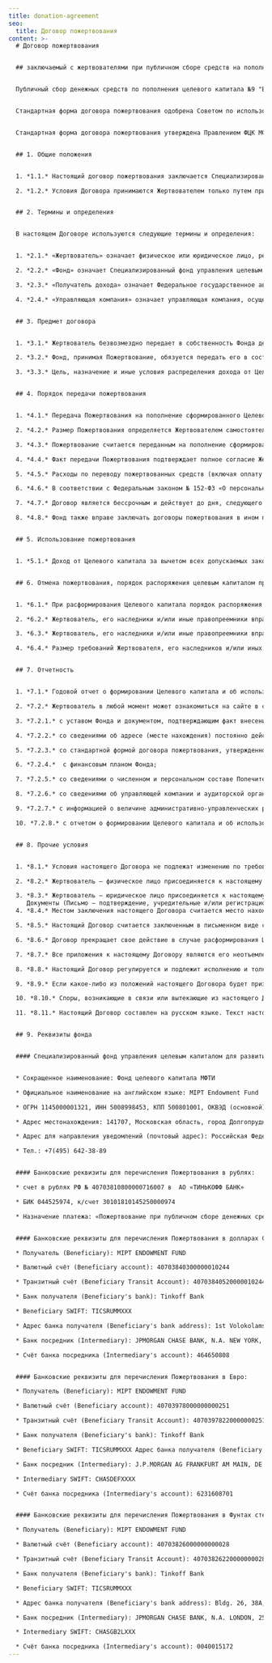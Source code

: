 ```yaml
---
title: donation-agreement
seo:
  title: Договор пожертвования
content: >-
  # Договор пожертвования


  ## заключаемый с жертвователями при публичном сборе средств на пополнения Целевого капитала №9 "Базовый жизненный стандарт для студентов МФТИ"


  Публичный сбор денежных средств по пополнения целевого капитала №9 "Базовый жизненный стандарт для студентов МФТИ" ФЦК МФТИ объявлен 24.12.2020 (Протокол Правления от 18.11.2020 №5-2020)


  Стандартная форма договора пожертвования одобрена Советом по использованию капитала №9 "Базовый жизненный стандарт для студентов МФТИ" (Протокол от 17.12.2020 №1-2020)


  Стандартная форма договора пожертвования утверждена Правлением ФЦК МФТИ (Протокол от 18.12.2020 №5-2020)


  ## 1. Общие положения


  1. *1.1.* Настоящий договор пожертвования заключается Специализированным фондом управления целевым капиталом для развития Московского физико-технического института, в лице Исполнительного директора Красночуб Светланы Евгеньевны, действующей на основании Устава, с жертвователями при публичном сборе денежных средств на пополнение Целевого капитала  № 9 «Базовый жизненный стандарт для студентов МФТИ»  (далее по тексту – Договор) в порядке статей 428, 582 Гражданского кодекса Российской Федерации, и в соответствии со статьей 11 Федерального закона от 30.12.2006 № 275-ФЗ «О порядке формирования и использования целевого капитала некоммерческих организаций», а также иными нормами права Российской Федерации. 

  2. *1.2.* Условия Договора принимаются Жертвователем только путем присоединения к настоящему Договору в целом. При этом Жертвователь подтверждает, что Договор не содержит обременительных для него условий, которые он не принял бы при наличии у него возможности участвовать в определении условий настоящего Договора.


  ## 2. Термины и определения


  В настоящем Договоре используются следующие термины и определения:


  1. *2.1.* «Жертвователь» означает физическое или юридическое лицо, резидент или нерезидент Российской Федерации, осуществляющее Пожертвование в рамках настоящего Договора.

  2. *2.2.* «Фонд» означает Специализированный фонд управления целевым капиталом для развития Московского физико-технического института, являющийся собственником имущества, составляющего Целевой капитал № 9 «Базовый жизненный стандарт для студентов МФТИ» (далее по тексту – Целевой капитал), сформировавший Целевой капитал и объявивший о публичном сборе пожертвований на пополнение сформированного Целевого капитала в порядке, установленном законодательством Российской Федерации.

  3. *2.3.* «Получатель дохода» означает Федеральное государственное автономное образовательное учреждение высшего образования «Московский физико-технический институт (национальный исследовательский университет)» (ОГРН 1027739386135, ИНН 5008006211), являющееся получателем дохода от Целевого капитала.

  4. *2.4.* «Управляющая компания» означает управляющая компания, осуществляющая доверительное управление имуществом, составляющим Целевой капитал.


  ## 3. Предмет договора


  1. *3.1.* Жертвователь безвозмездно передает в собственность Фонда денежные средства на пополнение сформированного Целевого капитала (далее по тексту – Пожертвование), а Фонд обязуется использовать их в соответствии с целями, указанными в Приложении №1 к настоящему Договору.

  2. *3.2.* Фонд, принимая Пожертвование, обязуется передать его в состав имущества, составляющего Целевой капитал, использовать доход от Целевого капитала и распределять доход от Целевого капитала в соответствии с настоящим Договором, законодательством Российской Федерации и документами Фонда.

  3. *3.3.* Цель, назначение и иные условия распределения дохода от Целевого капитала указаны в настоящем Договоре, в том числе в Приложении № 1 к настоящему Договору.


  ## 4. Порядок передачи пожертвования


  1. *4.1.* Передача Пожертвования на пополнение сформированного Целевого капитала осуществляется Жертвователем путем перечисления денежных средств (Пожертвования) на специальный банковский счет Фонда, открытый для осуществления расчетов, связанных с получением денежных средств на формирование Целевого капитала, его пополнением, передачей денежных средств, составляющих Целевой капитал, в доверительное управление управляющей компании, а также с использованием и распределением дохода от Целевого капитала (далее по тексту – банковский счет Фонда). 

  2. *4.2.* Размер Пожертвования определяется Жертвователем самостоятельно и указывается в соответствующем платежном поручении или ином расчетном (платежном) документе.  

  3. *4.3.* Пожертвование считается переданным на пополнение сформированного Целевого капитала с момента зачисления денежных средств на банковский счет Фонда, указанный в статье 9 настоящего Договора 

  4. *4.4.* Факт передачи Пожертвования подтверждает полное согласие Жертвователя с условиями настоящего Договора.  

  5. *4.5.* Расходы по переводу пожертвованных средств (включая оплату комиссий банков, услуг эквайринга и прочих расходов, связанных с перечислением денежных средств) производятся за счет Жертвователя. Таким образом размер Пожертвования равен сумме денежных средств, зачисленных на банковский счет Фонда.

  6. *4.6.* В соответствии с Федеральным законом № 152-ФЗ «О персональных данных». Жертвователь – физическое лицо, дает Фонду согласие на обработку своих персональных данных в целях исполнения настоящего Договора. Согласие на обработку персональных данных может быть отозвано Жертвователем в соответствии с требованиями действующего законодательства.

  7. *4.7.* Договор является бессрочным и действует до дня, следующего за днем размещения на сайте Фонда извещения о прекращении срока действия Договора. 

  8. *4.8.* Фонд также вправе заключать договоры пожертвования в ином порядке и(или) на иных условиях, нежели это предусмотрено настоящим Договором.


  ## 5. Использование пожертвования


  1. *5.1.* Доход от Целевого капитала за вычетом всех допускаемых законодательством Российской Федерации и настоящим Договором расходов и отчислений, произведенных или подлежащих произведению (в пользу управляющей компании, Фонда) за счет дохода от Целевого капитала используется согласно цели, определенной в Приложении № 1 к настоящему Договору.


  ## 6. Отмена пожертвования, порядок распоряжения целевым капиталом при его расформировании


  1. *6.1.* При расформирования Целевого капитала порядок распоряжения оставшейся частью имущества, составлявшего Целевой капитал указан в Приложении № 1 к настоящему Договору.

  2. *6.2.* Жертвователь, его наследники и/или иные правопреемники вправе требовать отмены Пожертвования, если оно используется Фондом не в соответствии с целями указанными в Приложении №1 к настоящему Договору

  3. *6.3.* Жертвователь, его наследники и/или иные правопреемники вправе отменить Пожертвование только после направления Фонду в письменной форме предупреждения (далее по тексту – Уведомление) о необходимости использования Пожертвования, переданного на пополнение Целевого капитала, в соответствии с целями указанными в Приложении №1 к настоящему Договору, и/или о необходимости устранения в разумный срок допущенных нарушений, в порядке предусмотренном пунктом 4 статьи 582 Гражданского кодекса Российской Федерации. Разумным сроком для целей данного пункта настоящего Договора считается срок, установленный Жертвователем в направленном Фонду Уведомлении, который не может быть менее 10 (десять) рабочих дней.

  4. *6.4.* Размер требований Жертвователя, его наследников и/или иных правопреемников, предъявляемых к Фонду случае отмены Пожертвования не может превышать сумму Пожертвования.


  ## 7. Отчетность


  1. *7.1.* Годовой отчет о формировании Целевого капитала и об использовании, о распределении дохода от Целевого капитала, содержащий всю необходимую информацию в соответствии с действующим законодательством Российской Федерации размещается на сайте в сети Интернет не позднее 30 (тридцатого) июня года, следующего за отчетным.

  2. *7.2.* Жертвователь в любой момент может ознакомиться на сайте в сети Интернет, адрес которого указан в Приложении №1 к настоящему Договору, со следующей информацией:

  3. *7.2.1.* с уставом Фонда и документом, подтверждающим факт внесения записи о Фонде в единый государственный реестр юридических лиц;

  4. *7.2.2.* со сведениями об адресе (месте нахождения) постоянно действующего исполнительного органа Фонда;

  5. *7.2.3.* со стандартной формой договора пожертвования, утвержденной высшим органом управления Фонда;

  6. *7.2.4.*  с финансовым планом Фонда;

  7. *7.2.5.* со сведениями о численном и персональном составе Попечительского совета Фонда, выполняющего функции совета по использованию Целевого капитала;

  8. *7.2.6.* со сведениями об управляющей компании и аудиторской организации с указанием их наименований, адресов (места нахождения) их постоянно действующих исполнительных органов;

  9. *7.2.7.* с информацией о величине административно-управленческих расходов Фонда, о доле указанных расходов, финансируемых за счет дохода от Целевого капитала;

  10. *7.2.8.* с отчетом о формировании Целевого капитала и об использовании, о распределении дохода от Целевого капитала за 3 (три) последних отчетных года или, если с момента формирования Целевого капитала прошло менее 3 (трех) лет, за каждый завершенный отчетный год с момента его формирования.


  ## 8. Прочие условия


  1. *8.1.* Условия настоящего Договора не подлежат изменению по требованию Жертвователя. Настоящий Договор заключается Жертвователем путем присоединения к условиям настоящего Договора в целом.

  2. *8.2.* Жертвователь – физическое лицо присоединяется к настоящему Договору в целом путем перечисления Пожертвования на банковский счет Фонда. 

  3. *8.3.* Жертвователь – юридическое лицо присоединяется к настоящему Договору в целом путем подписания Письма – подтверждения, рекомендуемая форма которого приведена в Приложении № 2 к настоящему Договору, последующего направления данного письма в адрес Фонда, указанный в статье 9 настоящего Договора, и перечисления Пожертвования на банковский счет Фонда. 
     Документы (Письмо – подтверждение, учредительные и/или регистрационные документы), предоставляемые Фонду юридическим лицом – нерезидентом должны быть легализованы в посольстве или консульстве Российской Федерации в стране, где зарегистрировано юридическое лицо (стране инкорпорации).  
  4. *8.4.* Местом заключения настоящего Договора считается место нахождения Фонда: Российская Федерация, Московская область, город Долгопрудный. 

  5. *8.5.* Настоящий Договор считается заключенным в письменном виде с даты перечисления Пожертвования на банковский счет Фонда.

  6. *8.6.* Договор прекращает свое действие в случае расформирования Целевого капитала после распоряжения оставшейся частью имущества, составлявшего Целевой капитал, и в иных случаях, установленных законодательством Российской Федерации.

  7. *8.7.* Все приложения к настоящему Договору являются его неотъемлемой частью с даты их подписания уполномоченным представителем соответствующей Стороны.

  8. *8.8.* Настоящий Договор регулируется и подлежит исполнению и толкованию в соответствии с законодательством Российской Федерации.

  9. *8.9.* Если какое-либо из положений настоящего Договора будет признано недействительным, то такая недействительность не будет распространяться на действие остальных положений настоящего Договора, либо на весь Договор в целом.

  10. *8.10.* Споры, возникающие в связи или вытекающие из настоящего Договора, разрешаются путем переговоров. Если Стороны не могут разрешить спор путем переговоров, такой спор подлежит разрешению в Арбитражном суде Московской области (или суде общей юрисдикции по месту нахождения Фонда) в соответствии с законодательством Российской Федерации.

  11. *8.11.* Настоящий Договор составлен на русском языке. Текст настоящего Договора может быть переведен на английский язык. В случае расхождения между текстами Договора на русском языке и на английском языке, преимущественную силу имеет текст Договора на русском языке. 


  ## 9. Реквизиты фонда


  #### Специализированный фонд управления целевым капиталом для развития Московского физико-технического института


  * Сокращенное наименование: Фонд целевого капитала МФТИ

  * Официальное наименование на английском языке: MIPT Endowment Fund 

  * ОГРН 1145000001321, ИНН 5008998453, КПП 500801001, ОКВЭД (основной): 64.99

  * Адрес местонахождения: 141707, Московская область, город Долгопрудный, Лихачевский проезд, дом 4, строение 1, помещение 3

  * Адрес для направления уведомлений (почтовый адрес): Российская Федерация, 141707, Московская область, город Долгопрудный, Лихачевский проезд, дом 4, строение 1, а/я № 44 «Фонд целевого капитала МФТИ»

  * Тел.: +7(495) 642-38-89


  #### Банковские реквизиты для перечисления Пожертвования в рублях:

  * счет в рублях РФ № 40703810800000716007 в  АО «ТИНЬКОФФ БАНК»

  * БИК 044525974, к/счет 30101810145250000974

  * Назначение платежа: «Пожертвование при публичном сборе денежных средств на пополнение сформированного Целевого капитала № 9 «Базовый жизненный стандарт для студентов МФТИ»  


  #### Банковские реквизиты для перечисления Пожертвования в долларах США:

  * Получатель (Beneficiary): MIPT ENDOWMENT FUND

  * Валютный счёт (Beneficiary account): 40703840300000010244

  * Транзитный счёт (Beneficiary Transit Account): 40703840520000010244

  * Банк получателя (Beneficiary's bank): Tinkoff Bank

  * Beneficiary SWIFT: TICSRUMMXXX

  * Адрес банка получателя (Beneficiary's bank address): 1st Volokolamsky pr., 10, bld. 1, Moscow, Russia

  * Банк посредник (Intermediary): JPMORGAN CHASE BANK, N.A. NEW YORK, NY

  * Счёт банка посредника (Intermediary's account): 464650808


  #### Банковские реквизиты для перечисления Пожертвования в Евро:

  * Получатель (Beneficiary): MIPT ENDOWMENT FUND

  * Валютный счёт (Beneficiary account): 40703978000000000251

  * Транзитный счёт (Beneficiary Transit Account): 40703978220000000251

  * Банк получателя (Beneficiary's bank): Tinkoff Bank

  * Beneficiary SWIFT: TICSRUMMXXX Адрес банка получателя (Beneficiary's bank address): Bldg. 26, 38A, 2 Khutorskaya str., Moscow, 127287

  * Банк посредник (Intermediary): J.P.MORGAN AG FRANKFURT AM MAIN, DE

  * Intermediary SWIFT: CHASDEFXXXX

  * Счёт банка посредника (Intermediary's account): 6231608701


  #### Банковские реквизиты для перечисления Пожертвования в Фунтах стерлингов:

  * Получатель (Beneficiary): MIPT ENDOWMENT FUND

  * Валютный счёт (Beneficiary account): 40703826000000000028

  * Транзитный счёт (Beneficiary Transit Account): 40703826220000000028

  * Банк получателя (Beneficiary's bank): Tinkoff Bank

  * Beneficiary SWIFT: TICSRUMMXXX

  * Адрес банка получателя (Beneficiary's bank address): Bldg. 26, 38A, 2 Khutorskaya str., Moscow, 127287

  * Банк посредник (Intermediary): JPMORGAN CHASE BANK, N.A. LONDON, 25 BANK STREET CANARY WHARF, LONDON GB

  * Intermediary SWIFT: CHASGB2LXXX

  * Счёт банка посредника (Intermediary's account): 0040015172
---
```

